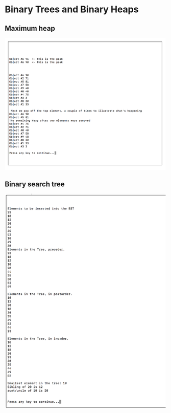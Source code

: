 # Binary Trees and Binary Heaps

## Maximum heap
![maximum heap](img/maxheap.png)

## Binary search tree 
![binary search tree](img/BST.png)
